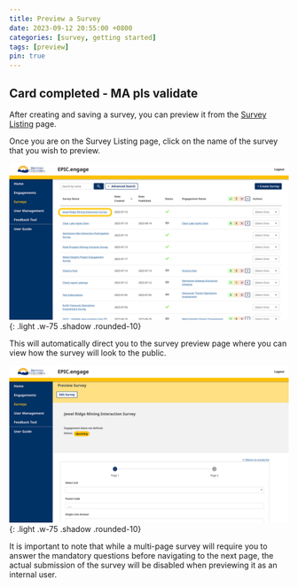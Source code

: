 ```yaml
---
title: Preview a Survey
date: 2023-09-12 20:55:00 +0800
categories: [survey, getting started] 
tags: [preview] 
pin: true
---
```


## Card completed - MA pls validate

After creating and saving a survey, you can preview it from the [Survey Listing](/met-guide/posts/survey-listing/) page.  

Once you are on the Survey Listing page, click on the name of the survey that you wish to preview. 

![Survey listing](/assets/UserGuideImages/Images/preview-survey/preview-survey-image-of-survey-listing-page-with-a-name-circled.png){: .light .w-75 .shadow .rounded-10}  

This will automatically direct you to the survey preview page where you can view how the survey will look to the public.

![Survey preview](/assets/UserGuideImages/Images/preview-survey/preview-survey-image-of-survey-preview-page.png){: .light .w-75 .shadow .rounded-10}  

It is important to note that while a multi-page survey will require you to answer the mandatory questions before navigating to the next page, the actual submission of the survey will be disabled when previewing it as an internal user.  
